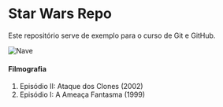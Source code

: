 # Star Wars Repo

Este repositório serve de exemplo para o curso de Git e GitHub.

![Nave](https://admin.cnnbrasil.com.br/wp-content/uploads/sites/12/2023/09/StarIMG-1.png?w=1200&h=900&crop=0)

#### Filmografia
1. Episódio II: Ataque dos Clones (2002)
2. Episódio I: A Ameaça Fantasma (1999)